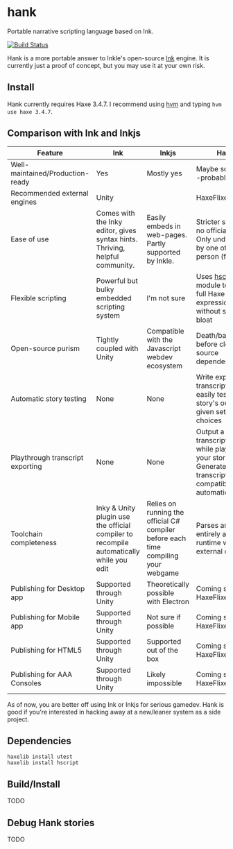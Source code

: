 # hank
Portable narrative scripting language based on Ink.

[![Build Status](https://travis-ci.com/NQNStudios/hank.svg?branch=master)](https://travis-ci.com/NQNStudios/hank)

Hank is a more portable answer to Inkle's open-source [Ink](http://github.com/inkle/ink)
engine. It is currently just a proof of concept, but you may use it at your own risk.

## Install

Hank currently requires Haxe 3.4.7. I recommend using [hvm](https://github.com/dpeek/hvm) and typing `hvm use haxe 3.4.7`.

## Comparison with Ink and Inkjs

|Feature|Ink|Inkjs|Hank|
|-------|---|-----|----|
|Well-maintained/Production-ready|Yes|Mostly yes|Maybe someday--probably never|
|Recommended external engines|Unity| |HaxeFlixel|
|Ease of use|Comes with the Inky editor, gives syntax hints. Thriving, helpful community.|Easily embeds in web-pages. Partly supported by Inkle.|Stricter syntax, no official editor. Only understood by one other person (for now)|
|Flexible scripting|Powerful but bulky embedded scripting system|I'm not sure|Uses [hscript](https://github.com/HaxeFoundation/hscript) module to allow full Haxe expressions inline without scope bloat|
|Open-source purism|Tightly coupled with Unity|Compatible with the Javascript webdev ecosystem|Death/bankruptcy before closed-source dependencies|
|Automatic story testing|None|None|Write expected transcripts to easily test your story's output given sets of choices|
|Playthrough transcript exporting|None|None|Output a transcript to a file while playing your story. Generated transcripts are compatible with automatic testing.|
|Toolchain completeness|Inky & Unity plugin use the official compiler to recompile automatically while you edit|Relies on running the official C# compiler before each time compiling your webgame|Parses and runs entirely at runtime without external compiler|
|Publishing for Desktop app|Supported through Unity|Theoretically possible with Electron|Coming soon with HaxeFlixel|
|Publishing for Mobile app|Supported through Unity|Not sure if possible|Coming soon with HaxeFlixel|
|Publishing for HTML5|Supported through Unity|Supported out of the box|Coming soon with HaxeFlixel|
|Publishing for AAA Consoles|Supported through Unity|Likely impossible|Coming soon with HaxeFlixel|

As of now, you are better off using Ink or Inkjs for serious gamedev. Hank is good if you're interested in hacking away at a new/leaner system as a side project.

## Dependencies

```
haxelib install utest
haxelib install hscript
```

## Build/Install

TODO

## Debug Hank stories

TODO
